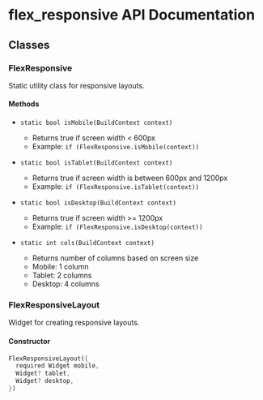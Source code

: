 # flex_responsive API Documentation

## Classes

### FlexResponsive

Static utility class for responsive layouts.

#### Methods

- `static bool isMobile(BuildContext context)`

  - Returns true if screen width < 600px
  - Example: `if (FlexResponsive.isMobile(context))`

- `static bool isTablet(BuildContext context)`

  - Returns true if screen width is between 600px and 1200px
  - Example: `if (FlexResponsive.isTablet(context))`

- `static bool isDesktop(BuildContext context)`

  - Returns true if screen width >= 1200px
  - Example: `if (FlexResponsive.isDesktop(context))`

- `static int cols(BuildContext context)`
  - Returns number of columns based on screen size
  - Mobile: 1 column
  - Tablet: 2 columns
  - Desktop: 4 columns

### FlexResponsiveLayout

Widget for creating responsive layouts.

#### Constructor

```dart
FlexResponsiveLayout({
  required Widget mobile,
  Widget? tablet,
  Widget? desktop,
})
```
